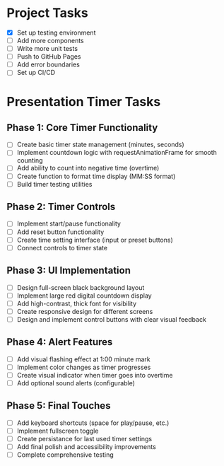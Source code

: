 # Project Tasks

- [x] Set up testing environment
- [ ] Add more components
- [ ] Write more unit tests
- [ ] Push to GitHub Pages
- [ ] Add error boundaries
- [ ] Set up CI/CD

# Presentation Timer Tasks

## Phase 1: Core Timer Functionality
- [ ] Create basic timer state management (minutes, seconds)
- [ ] Implement countdown logic with requestAnimationFrame for smooth counting
- [ ] Add ability to count into negative time (overtime)
- [ ] Create function to format time display (MM:SS format)
- [ ] Build timer testing utilities

## Phase 2: Timer Controls
- [ ] Implement start/pause functionality
- [ ] Add reset button functionality
- [ ] Create time setting interface (input or preset buttons)
- [ ] Connect controls to timer state

## Phase 3: UI Implementation
- [ ] Design full-screen black background layout
- [ ] Implement large red digital countdown display 
- [ ] Add high-contrast, thick font for visibility
- [ ] Create responsive design for different screens
- [ ] Design and implement control buttons with clear visual feedback

## Phase 4: Alert Features
- [ ] Add visual flashing effect at 1:00 minute mark
- [ ] Implement color changes as timer progresses
- [ ] Create visual indicator when timer goes into overtime
- [ ] Add optional sound alerts (configurable)

## Phase 5: Final Touches
- [ ] Add keyboard shortcuts (space for play/pause, etc.)
- [ ] Implement fullscreen toggle
- [ ] Create persistance for last used timer settings
- [ ] Add final polish and accessibility improvements
- [ ] Complete comprehensive testing
